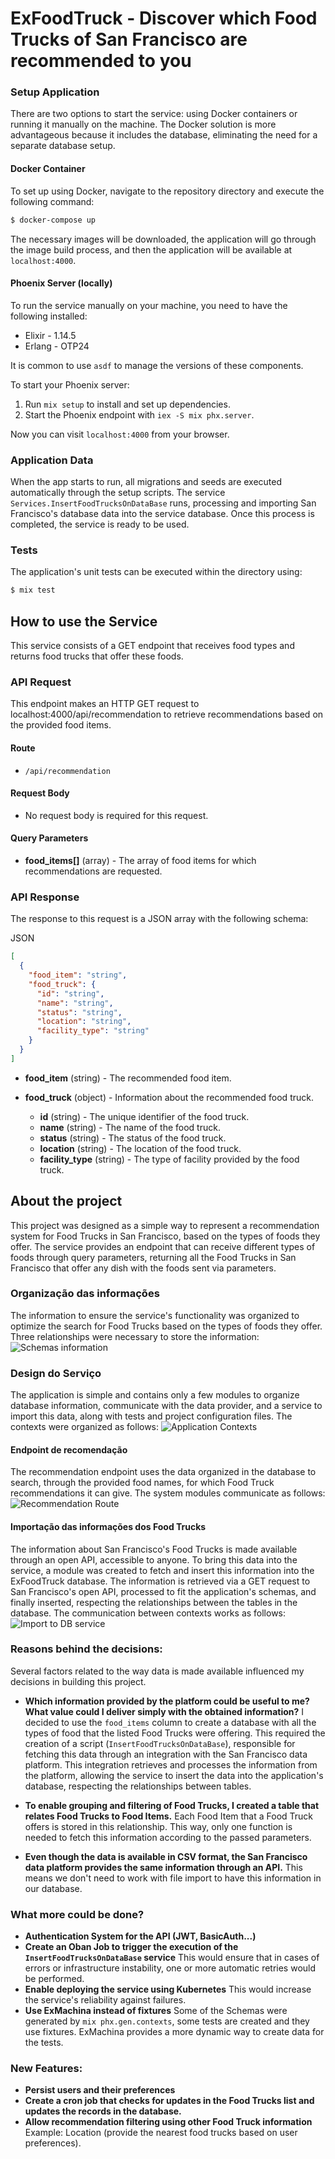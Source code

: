 # ExFoodTruck - Discover which Food Trucks of San Francisco are recommended to you

### Setup Application

There are two options to start the service: using Docker containers or running it manually on the machine. The Docker solution is more advantageous because it includes the database, eliminating the need for a separate database setup.

#### Docker Container

To set up using Docker, navigate to the repository directory and execute the following command:

```bash
$ docker-compose up
```

The necessary images will be downloaded, the application will go through the image build process, and then the application will be available at `localhost:4000`.

#### Phoenix Server (locally)

To run the service manually on your machine, you need to have the following installed:

- Elixir - 1.14.5
- Erlang - OTP24

It is common to use `asdf` to manage the versions of these components.

To start your Phoenix server:

1. Run `mix setup` to install and set up dependencies.
2. Start the Phoenix endpoint with `iex -S mix phx.server`.

Now you can visit `localhost:4000` from your browser.

### Application Data

When the app starts to run, all migrations and seeds are executed automatically through the setup scripts. The service `Services.InsertFoodTrucksOnDataBase` runs, processing and importing San Francisco's database data into the service database. Once this process is completed, the service is ready to be used.

### Tests

The application's unit tests can be executed within the directory using:

```bash
$ mix test
```

## How to use the Service

This service consists of a GET endpoint that receives food types and returns food trucks that offer these foods.

### API Request

This endpoint makes an HTTP GET request to localhost:4000/api/recommendation to retrieve recommendations based on the provided food items.

#### Route

- `/api/recommendation`

#### Request Body

- No request body is required for this request.

#### Query Parameters

- **food_items[]** (array) - The array of food items for which recommendations are requested.

### API Response

The response to this request is a JSON array with the following schema:

JSON

```json
[
  {
    "food_item": "string",
    "food_truck": {
      "id": "string",
      "name": "string",
      "status": "string",
      "location": "string",
      "facility_type": "string"
    }
  }
]
```

- **food_item** (string) - The recommended food item.
- **food_truck** (object) - Information about the recommended food truck.

  - **id** (string) - The unique identifier of the food truck.
  - **name** (string) - The name of the food truck.
  - **status** (string) - The status of the food truck.
  - **location** (string) - The location of the food truck.
  - **facility_type** (string) - The type of facility provided by the food truck.

## About the project

This project was designed as a simple way to represent a recommendation system for Food Trucks in San Francisco, based on the types of foods they offer. The service provides an endpoint that can receive different types of foods through query parameters, returning all the Food Trucks in San Francisco that offer any dish with the foods sent via parameters.

### Organização das informações

The information to ensure the service's functionality was organized to optimize the search for Food Trucks based on the types of foods they offer. Three relationships were necessary to store the information:
![Schemas information](assets/db.png)

### Design do Serviço

The application is simple and contains only a few modules to organize database information, communicate with the data provider, and a service to import this data, along with tests and project configuration files. The contexts were organized as follows:
![Application Contexts](assets/contexts.png)

#### Endpoint de recomendação

The recommendation endpoint uses the data organized in the database to search, through the provided food names, for which Food Truck recommendations it can give. The system modules communicate as follows:
![Recommendation Route](assets/endpoint.png)

#### Importação das informações dos Food Trucks

The information about San Francisco's Food Trucks is made available through an open API, accessible to anyone. To bring this data into the service, a module was created to fetch and insert this information into the ExFoodTruck database. The information is retrieved via a GET request to San Francisco's open API, processed to fit the application's schemas, and finally inserted, respecting the relationships between the tables in the database. The communication between contexts works as follows:
![Import to DB service](assets/service.png)

### Reasons behind the decisions:

Several factors related to the way data is made available influenced my decisions in building this project.

- **Which information provided by the platform could be useful to me? What value could I deliver simply with the obtained information?**
  I decided to use the `food_items` column to create a database with all the types of food that the listed Food Trucks were offering. This required the creation of a script (`InsertFoodTrucksOnDataBase`), responsible for fetching this data through an integration with the San Francisco data platform. This integration retrieves and processes the information from the platform, allowing the service to insert the data into the application's database, respecting the relationships between tables.

- **To enable grouping and filtering of Food Trucks, I created a table that relates Food Trucks to Food Items.**
  Each Food Item that a Food Truck offers is stored in this relationship. This way, only one function is needed to fetch this information according to the passed parameters.

- **Even though the data is available in CSV format, the San Francisco data platform provides the same information through an API.**
  This means we don't need to work with file import to have this information in our database.

### What more could be done?

- **Authentication System for the API (JWT, BasicAuth...)**
- **Create an Oban Job to trigger the execution of the `InsertFoodTrucksOnDataBase` service**
  This would ensure that in cases of errors or infrastructure instability, one or more automatic retries would be performed.
- **Enable deploying the service using Kubernetes**
  This would increase the service's reliability against failures.
- **Use ExMachina instead of fixtures**
  Some of the Schemas were generated by `mix phx.gen.contexts`, some tests are created and they use fixtures. ExMachina provides a more dynamic way to create data for the tests.

### New Features:

- **Persist users and their preferences**
- **Create a cron job that checks for updates in the Food Trucks list and updates the records in the database.**
- **Allow recommendation filtering using other Food Truck information**
  Example: Location (provide the nearest food trucks based on user preferences).
